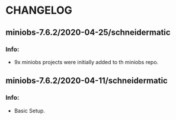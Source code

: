 # CHANGELOG

## miniobs-7.6.2/2020-04-25/schneidermatic
### Info:
- 9x miniobs projects were initially added to th miniobs repo.

## miniobs-7.6.2/2020-04-11/schneidermatic
### Info:
- Basic Setup.
